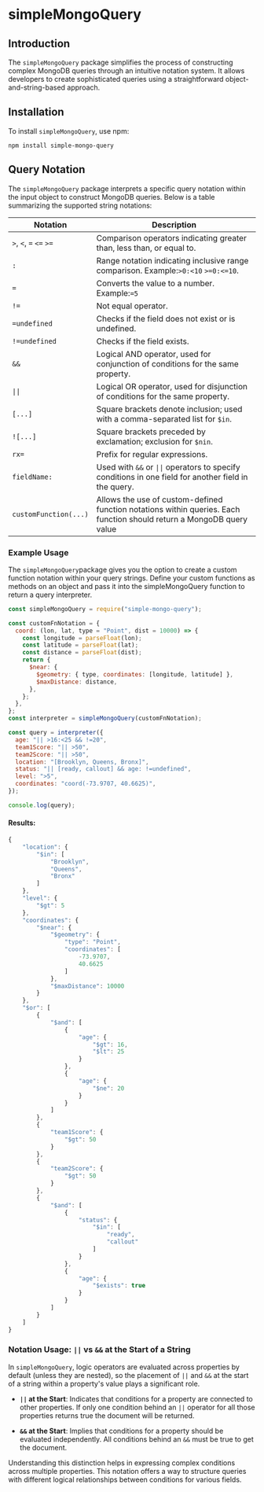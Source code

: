 # simpleMongoQuery

## Introduction

The `simpleMongoQuery` package simplifies the process of constructing complex MongoDB queries through an intuitive notation system. It allows developers to create sophisticated queries using a straightforward object-and-string-based approach.

## Installation

To install `simpleMongoQuery`, use npm:

```
npm install simple-mongo-query
```

## Query Notation

The `simpleMongoQuery` package interprets a specific query notation within the input object to construct MongoDB queries. Below is a table summarizing the supported string notations:

| Notation                | Description                                                                                                           |
| ----------------------- | --------------------------------------------------------------------------------------------------------------------- |
| `>`, `<`, `=` `<=` `>=` | Comparison operators indicating greater than, less than, or equal to.                                                 |
| `:`                     | Range notation indicating inclusive range comparison. Example:`>0:<10` `>=0:<=10`.                                    |
| `=`                     | Converts the value to a number. Example:`=5`                                                                          |
| `!=`                    | Not equal operator.                                                                                                   |
| `=undefined`            | Checks if the field does not exist or is undefined.                                                                   |
| `!=undefined`           | Checks if the field exists.                                                                                           |
| `&&`                    | Logical AND operator, used for conjunction of conditions for the same property.                                       |
| `\|\|`                  | Logical OR operator, used for disjunction of conditions for the same property.                                        |
| `[...]`                 | Square brackets denote inclusion; used with a comma-separated list for `$in`.                                         |
| `![...]`                | Square brackets preceded by exclamation; exclusion for `$nin`.                                                        |
| `rx=`                   | Prefix for regular expressions.                                                                                       |
| `fieldName:`            | Used with `&&` or `\|\|` operators to specify conditions in one field for another field in the query.                 |
| `customFunction(...)`   | Allows the use of custom-defined function notations within queries. Each function should return a MongoDB query value |

### Example Usage

The `simpleMongoQuery`package gives you the option to create a custom function notation within your query strings. Define your custom functions as methods on an object and pass it into the simpleMongoQuery function to return a query interpreter.

```javascript
const simpleMongoQuery = require("simple-mongo-query");

const customFnNotation = {
  coord: (lon, lat, type = "Point", dist = 10000) => {
    const longitude = parseFloat(lon);
    const latitude = parseFloat(lat);
    const distance = parseFloat(dist);
    return {
      $near: {
        $geometry: { type, coordinates: [longitude, latitude] },
        $maxDistance: distance,
      },
    };
  },
};
const interpreter = simpleMongoQuery(customFnNotation);

const query = interpreter({
  age: "|| >16:<25 && !=20",
  team1Score: "|| >50",
  team2Score: "|| >50",
  location: "[Brooklyn, Queens, Bronx]",
  status: "|| [ready, callout] && age: !=undefined",
  level: ">5",
  coordinates: "coord(-73.9707, 40.6625)",
});

console.log(query);
```

#### Results:

```javascript
{
    "location": {
        "$in": [
            "Brooklyn",
            "Queens",
            "Bronx"
        ]
    },
    "level": {
        "$gt": 5
    },
    "coordinates": {
        "$near": {
            "$geometry": {
                "type": "Point",
                "coordinates": [
                    -73.9707,
                    40.6625
                ]
            },
            "$maxDistance": 10000
        }
    },
    "$or": [
        {
            "$and": [
                {
                    "age": {
                        "$gt": 16,
                        "$lt": 25
                    }
                },
                {
                    "age": {
                        "$ne": 20
                    }
                }
            ]
        },
        {
            "team1Score": {
                "$gt": 50
            }
        },
        {
            "team2Score": {
                "$gt": 50
            }
        },
        {
            "$and": [
                {
                    "status": {
                        "$in": [
                            "ready",
                            "callout"
                        ]
                    }
                },
                {
                    "age": {
                        "$exists": true
                    }
                }
            ]
        }
    ]
}
```

### Notation Usage: `||` vs `&&` at the Start of a String

In `simpleMongoQuery`, logic operators are evaluated across properties by default (unless they are nested), so the placement of `||` and `&&` at the start of a string within a property's value plays a significant role.

- **`||` at the Start**: Indicates that conditions for a property are connected to other properties. If only one condition behind an `||` operator for all those properties returns true the document will be returned.

- **`&&` at the Start**: Implies that conditions for a property should be evaluated independently. All conditions behind an `&&` must be true to get the document.

Understanding this distinction helps in expressing complex conditions across multiple properties. This notation offers a way to structure queries with different logical relationships between conditions for various fields.
